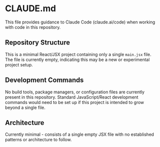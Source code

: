 # CLAUDE.md

This file provides guidance to Claude Code (claude.ai/code) when working with code in this repository.

## Repository Structure

This is a minimal React/JSX project containing only a single `main.jsx` file. The file is currently empty, indicating this may be a new or experimental project setup.

## Development Commands

No build tools, package managers, or configuration files are currently present in this repository. Standard JavaScript/React development commands would need to be set up if this project is intended to grow beyond a single file.

## Architecture

Currently minimal - consists of a single empty JSX file with no established patterns or architecture to follow.